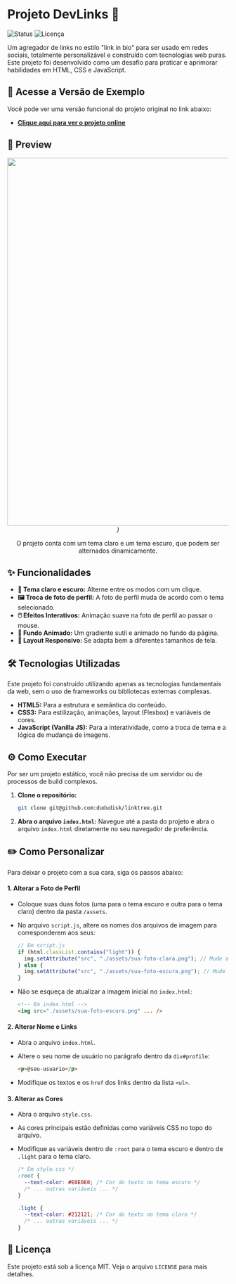 # Projeto DevLinks 🚀

![Status](https://img.shields.io/badge/status-concluído-brightgreen)
![Licença](https://img.shields.io/badge/licença-MIT-blue)

Um agregador de links no estilo "link in bio" para ser usado em redes sociais, totalmente personalizável e construído com tecnologias web puras. Este projeto foi desenvolvido como um desafio para praticar e aprimorar habilidades em HTML, CSS e JavaScript.

## 🔗 Acesse a Versão de Exemplo

Você pode ver uma versão funcional do projeto original no link abaixo:

- **[Clique aqui para ver o projeto online](https://dududisk.github.io/linktree/)**

## 📸 Preview

<p align="center">
  <em><img width="1073" height="837" alt="image" src="https://github.com/user-attachments/assets/85177c27-95c3-4279-8f0a-9a3b159e4fe0" />
)</em>
</p>
<p align="center">
  O projeto conta com um tema claro e um tema escuro, que podem ser alternados dinamicamente.
</p>

## ✨ Funcionalidades

-   **🎨 Tema claro e escuro:** Alterne entre os modos com um clique.
-   **🖼️ Troca de foto de perfil:** A foto de perfil muda de acordo com o tema selecionado.
-   **🖱️ Efeitos Interativos:** Animação suave na foto de perfil ao passar o mouse.
-   **🌈 Fundo Animado:** Um gradiente sutil e animado no fundo da página.
-   **📱 Layout Responsivo:** Se adapta bem a diferentes tamanhos de tela.

## 🛠️ Tecnologias Utilizadas

Este projeto foi construído utilizando apenas as tecnologias fundamentais da web, sem o uso de frameworks ou bibliotecas externas complexas.

-   **HTML5:** Para a estrutura e semântica do conteúdo.
-   **CSS3:** Para estilização, animações, layout (Flexbox) e variáveis de cores.
-   **JavaScript (Vanilla JS):** Para a interatividade, como a troca de tema e a lógica de mudança de imagens.

## ⚙️ Como Executar

Por ser um projeto estático, você não precisa de um servidor ou de processos de build complexos.

1.  **Clone o repositório:**
    ```bash
    git clone git@github.com:dududisk/linktree.git
    ```
2.  **Abra o arquivo `index.html`:**
    Navegue até a pasta do projeto e abra o arquivo `index.html` diretamente no seu navegador de preferência.

## ✏️ Como Personalizar

Para deixar o projeto com a sua cara, siga os passos abaixo:

#### 1. Alterar a Foto de Perfil

-   Coloque suas duas fotos (uma para o tema escuro e outra para o tema claro) dentro da pasta `/assets`.
-   No arquivo `script.js`, altere os nomes dos arquivos de imagem para corresponderem aos seus:

    ```javascript
    // Em script.js
    if (html.classList.contains("light")) {
      img.setAttribute("src", "./assets/sua-foto-clara.png"); // Mude aqui
    } else {
      img.setAttribute("src", "./assets/sua-foto-escura.png"); // Mude aqui
    }
    ```

-   Não se esqueça de atualizar a imagem inicial no `index.html`:

    ```html
    <!-- Em index.html -->
    <img src="./assets/sua-foto-escura.png" ... />
    ```

#### 2. Alterar Nome e Links

-   Abra o arquivo `index.html`.
-   Altere o seu nome de usuário no parágrafo dentro da `div#profile`:

    ```html
    <p>@seu-usuario</p>
    ```

-   Modifique os textos e os `href` dos links dentro da lista `<ul>`.

#### 3. Alterar as Cores

-   Abra o arquivo `style.css`.
-   As cores principais estão definidas como variáveis CSS no topo do arquivo.
-   Modifique as variáveis dentro de `:root` para o tema escuro e dentro de `.light` para o tema claro.

    ```css
    /* Em style.css */
    :root {
      --text-color: #E0E0E0; /* Cor do texto no tema escuro */
      /* ... outras variáveis ... */
    }

    .light {
      --text-color: #212121; /* Cor do texto no tema claro */
      /* ... outras variáveis ... */
    }
    ```

## 📄 Licença

Este projeto está sob a licença MIT. Veja o arquivo `LICENSE` para mais detalhes.

